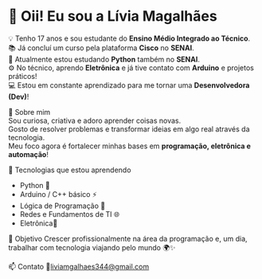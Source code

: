 # 👋 Oii! Eu sou a Lívia Magalhães  

💡 Tenho 17 anos e sou estudante do **Ensino Médio Integrado ao Técnico**.  
📚 Já concluí um curso pela plataforma **Cisco** no **SENAI**.  
🐍 Atualmente estou estudando **Python** também no **SENAI**.  
⚙️ No técnico, aprendo **Eletrônica** e já tive contato com **Arduino** e projetos práticos!  
💻 Estou em constante aprendizado para me tornar uma **Desenvolvedora (Dev)**!  

 🌱 Sobre mim  
Sou curiosa, criativa e adoro aprender coisas novas.  
Gosto de resolver problemas e transformar ideias em algo real através da tecnologia.  
Meu foco agora é fortalecer minhas bases em **programação, eletrônica e automação**!

 🧠 Tecnologias que estou aprendendo
- Python 🐍  
- Arduino / C++ básico ⚡  
- Lógica de Programação 🧩  
- Redes e Fundamentos de TI 🌐  
- Eletrônica🔌  

 🚀 Objetivo
Crescer profissionalmente na área da programação e, um dia, trabalhar com tecnologia viajando pelo mundo 🌍✨  

📫 Contato
📧liviamgalhaes344@gmail.com
